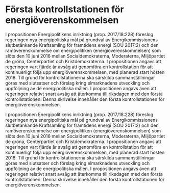 # Första kontrollstationen för energiöverenskommelsen

I propositionen Energipolitikens inriktning (prop. 2017/18:228) föreslog regeringen nya energipolitiska mål på grundval av Energikommissionens slutbetänkande Kraftsamling för framtidens energi (SOU 2017:2) och den ramöverenskommelse om energipolitiken (energiöverenskommelsen) som slöts den 10 juni 2016 mellan Socialdemokraterna, Moderaterna, Miljöpartiet de gröna, Centerpartiet och Kristdemokraterna. I propositionen angavs att regeringen vart fjärde år avsåg att genomföra en kontrollstation för att kontinuerligt följa upp energiöverenskommelsen, med planerad start hösten 2018. Till grund för kontrollstationerna ska särskilda sammanställningar göras med slutsatser och förslag kring elmarknadens utveckling och uppföljning av de energipolitiska målen. I propositionen angavs även att regeringen relativt snart avsåg att återkomma till riksdagen med den första kontrollstationen. Denna skrivelse innehåller den första kontrollstationen för energiöverenskommelsen.

I propositionen Energipolitikens inriktning (prop. 2017/18:228) föreslog regeringen nya energipolitiska mål på grundval av Energikommissionens slutbetänkande Kraftsamling för framtidens energi (SOU 2017:2) och den ramöverenskommelse om energipolitiken (energiöverenskommelsen) som slöts den 10 juni 2016 mellan Socialdemokraterna, Moderaterna, Miljöpartiet de gröna, Centerpartiet och Kristdemokraterna. I propositionen angavs att regeringen vart fjärde år avsåg att genomföra en kontrollstation för att kontinuerligt följa upp energiöverenskommelsen, med planerad start hösten 2018. Till grund för kontrollstationerna ska särskilda sammanställningar göras med slutsatser och förslag kring elmarknadens utveckling och uppföljning av de energipolitiska målen. I propositionen angavs även att regeringen relativt snart avsåg att återkomma till riksdagen med den första kontrollstationen. Denna skrivelse innehåller den första kontrollstationen för energiöverenskommelsen.

